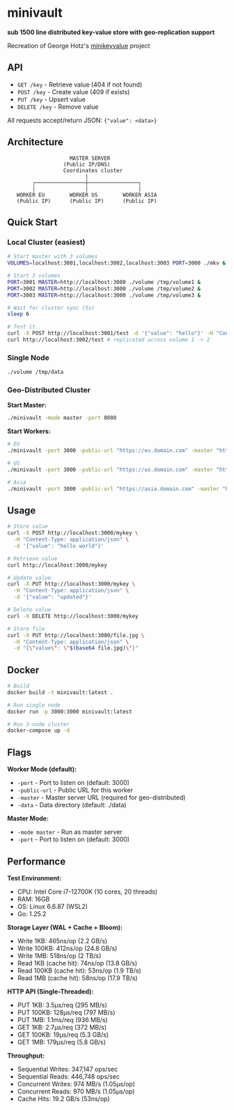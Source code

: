 # minivault

**sub 1500 line distributed key-value store with geo-replication support**

Recreation of George Hotz's [minikeyvalue](https://github.com/geohot/minikeyvalue) project

## API

- `GET /key` - Retrieve value (404 if not found)
- `POST /key` - Create value (409 if exists)
- `PUT /key` - Upsert value
- `DELETE /key` - Remove value

All requests accept/return JSON: `{"value": <data>}`

## Architecture

```
                    MASTER SERVER
                  (Public IP/DNS)
                  Coordinates cluster
                         |
        ┌────────────────┼────────────────┐
        |                |                |
   WORKER EU        WORKER US        WORKER ASIA
   (Public IP)      (Public IP)      (Public IP)
```


## Quick Start

### Local Cluster (easiest)

```bash
# Start master with 3 volumes
VOLUMES=localhost:3001,localhost:3002,localhost:3003 PORT=3000 ./mkv &

# Start 3 volumes
PORT=3001 MASTER=http://localhost:3000 ./volume /tmp/volume1 &
PORT=3002 MASTER=http://localhost:3000 ./volume /tmp/volume2 &
PORT=3003 MASTER=http://localhost:3000 ./volume /tmp/volume3 &

# Wait for cluster sync (5s)
sleep 6

# Test it
curl -X POST http://localhost:3001/test -d '{"value": "hello"}' -H "Content-Type: application/json"
curl http://localhost:3002/test # replicated across volume 1 -> 2
```

### Single Node

```bash
./volume /tmp/data
```

### Geo-Distributed Cluster

**Start Master:**
```bash
./minivault -mode master -port 8080
```

**Start Workers:**
```bash
# EU
./minivault -port 3000 -public-url "https://eu.domain.com" -master "http://master:8080"

# US
./minivault -port 3000 -public-url "https://us.domain.com" -master "http://master:8080"

# Asia
./minivault -port 3000 -public-url "https://asia.domain.com" -master "http://master:8080"
```

## Usage

```bash
# Store value
curl -X POST http://localhost:3000/mykey \
  -H "Content-Type: application/json" \
  -d '{"value": "hello world"}'

# Retrieve value
curl http://localhost:3000/mykey

# Update value
curl -X PUT http://localhost:3000/mykey \
  -H "Content-Type: application/json" \
  -d '{"value": "updated"}'

# Delete value
curl -X DELETE http://localhost:3000/mykey

# Store file
curl -X PUT http://localhost:3000/file.jpg \
  -H "Content-Type: application/json" \
  -d "{\"value\": \"$(base64 file.jpg)\"}"
```

## Docker

```bash
# Build
docker build -t minivault:latest .

# Run single node
docker run -p 3000:3000 minivault:latest

# Run 3-node cluster
docker-compose up -d
```

## Flags

**Worker Mode (default):**
- `-port` - Port to listen on (default: 3000)
- `-public-url` - Public URL for this worker
- `-master` - Master server URL (required for geo-distributed)
- `-data` - Data directory (default: ./data)

**Master Mode:**
- `-mode master` - Run as master server
- `-port` - Port to listen on (default: 3000)

## Performance

**Test Environment:**
- CPU: Intel Core i7-12700K (10 cores, 20 threads)
- RAM: 16GB
- OS: Linux 6.6.87 (WSL2)
- Go: 1.25.2

**Storage Layer (WAL + Cache + Bloom):**
- Write 1KB: 465ns/op (2.2 GB/s)
- Write 100KB: 412ns/op (24.8 GB/s)
- Write 1MB: 518ns/op (2 TB/s)
- Read 1KB (cache hit): 74ns/op (13.8 GB/s)
- Read 100KB (cache hit): 53ns/op (1.9 TB/s)
- Read 1MB (cache hit): 58ns/op (17.9 TB/s)

**HTTP API (Single-Threaded):**
- PUT 1KB: 3.5μs/req (295 MB/s)
- PUT 100KB: 128μs/req (797 MB/s)
- PUT 1MB: 1.1ms/req (936 MB/s)
- GET 1KB: 2.7μs/req (372 MB/s)
- GET 100KB: 19μs/req (5.3 GB/s)
- GET 1MB: 179μs/req (5.8 GB/s)

**Throughput:**
- Sequential Writes: 347,147 ops/sec
- Sequential Reads: 446,748 ops/sec
- Concurrent Writes: 974 MB/s (1.05μs/op)
- Concurrent Reads: 970 MB/s (1.05μs/op)
- Cache Hits: 19.2 GB/s (53ns/op)